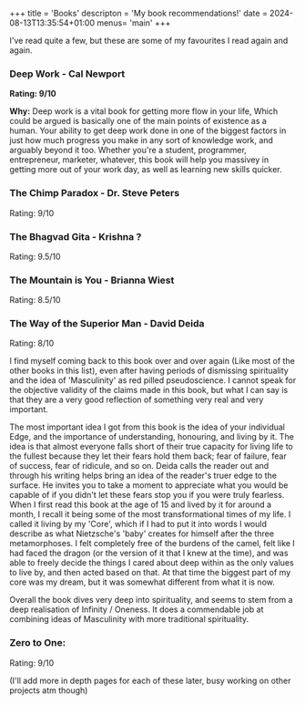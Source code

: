 +++
title = 'Books'
descripton = 'My book recommendations!'
date = 2024-08-13T13:35:54+01:00
menus= 'main'
+++

I've read quite a few, but these are some of my favourites I read again and again.

### Deep Work - Cal Newport 
**Rating: 9/10**

**Why:** Deep work is a vital book for getting more flow in your life, Which could be argued is basically one of the main points of existence as a human. Your ability to get deep work done in one of the biggest factors in just how much progress you make in any sort of knowledge work, and arguably beyond it too. Whether you're a student, programmer, entrepreneur, marketer, whatever, this book will help you massivey in getting more out of your work day, as well as learning new skills quicker.

### The Chimp Paradox - Dr. Steve Peters
Rating: 9/10


### The Bhagvad Gita - Krishna ?
Rating: 9.5/10


### The Mountain is You - Brianna Wiest
Rating: 8.5/10

### The Way of the Superior Man - David Deida
Rating: 8/10


I find myself coming back to this book over and over again (Like most of the other books in this list), even after having periods of dismissing spirituality and the idea of 'Masculinity' as red pilled pseudoscience. I cannot speak for the objective validity of the claims made in this book, but what I can say is that they are a very good reflection of something very real and very important.

The most important idea I got from this book is the idea of your individual Edge, and the importance of understanding, honouring, and living by it. The idea is that almost everyone falls short of their true capacity for living life to the fullest because they let their fears hold them back; fear of failure, fear of success, fear of ridicule, and so on. Deida calls the reader out and through his writing helps bring an idea of the reader's truer edge to the surface. He invites you to take a moment to appreciate what you would be capable of if you didn't let these fears stop you if you were truly fearless. When I first read this book at the age of 15 and lived by it for around a month, I recall it being some of the most transformational times of my life. I called it living by my 'Core', which if I had to put it into words I would describe as what Nietzsche's 'baby' creates for himself after the three metamorphoses. I felt completely free of the burdens of the camel, felt like I had faced the dragon (or the version of it that I knew at the time), and was able to freely decide the things I cared about deep within as the only values to live by, and then acted based on that. At that time the biggest part of my core was my dream, but it was somewhat different from what it is now.

Overall the book dives very deep into spirituality, and seems to stem from a deep realisation of Infinity / Oneness. It does a commendable job at combining ideas of Masculinity with more traditional spirituality.


### Zero to One:

Rating: 9/10


(I'll add more in depth pages for each of these later, busy working on other projects atm though)